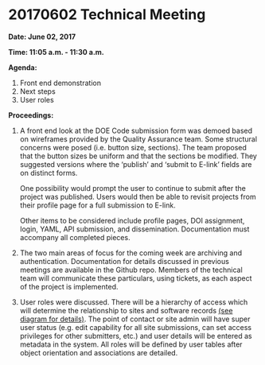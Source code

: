 # 20170602 Technical Meeting
**Date: June 02, 2017**

**Time: 11:05 a.m. - 11:30 a.m.**

**Agenda:**
1.	Front end demonstration
2.	Next steps
3.	User roles

**Proceedings:**

1.	A front end look at the DOE Code submission form was demoed based on wireframes provided by the Quality Assurance team. Some structural concerns were posed (i.e. button size, sections). The team proposed that the button sizes be uniform and that the sections be modified. They suggested versions where the ‘publish’ and ‘submit to E-link’ fields are on distinct forms.   

    One possibility would prompt the user to continue to submit after the project was published. Users would then be able to revisit projects from their profile page for a full submission to E-link.   

    Other items to be considered include profile pages, DOI assignment, login, YAML, API submission, and dissemination. Documentation must accompany all completed pieces.   

2.	The two main areas of focus for the coming week are archiving and authentication. Documentation for details discussed in previous meetings are available in the Github repo. Members of the technical team will communicate these particulars, using tickets, as each aspect of the project is implemented.   

3.	User roles were discussed. There will be a hierarchy of access which will determine the relationship to sites and software records [(see diagram for details)](https://github.com/doecode/doecode/blob/master/docs/osti-technical/20170602%20Technical%20Meeting%20Photo.jpg). The point of contact or site admin will have super user status (e.g. edit capability for all site submissions, can set access privileges for other submitters, etc.) and user details will be entered as metadata in the system. All roles will be defined by user tables after object orientation and associations are detailed.  
